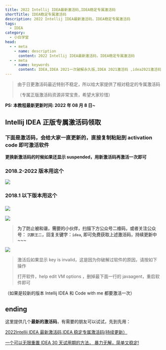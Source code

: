 ```yaml
---
title: 2022 Intellij IDEA最新激活码,IDEA稳定专属激活码
shortTitle: IDEA稳定专属激活码
description: 2022 Intellij IDEA最新激活码，IDEA稳定专属激活码
tags:
  - IDEA
category:
  - 小白学堂
head:
  - - meta
    - name: description
      content: 2022 Intellij IDEA最新激活码，IDEA稳定专属激活码
  - - meta
    - name: keywords
      content: IDEA,IDEA 2021一次破解永久版,IDEA 2021激活码 ,idea2021激活码绝对有效,idea 2021破解mac,idea无限试用,idea最新版本破解版,idea激活服务器,idea激活服务器2021,idea激活码,idea激活码2021,idea激活码生成,IDEA激活码2022,idea破解,IDEA 破解包,idea破解码永久,idea破解插件,idea重新激活,IntelliJ IDEA,WebStorm破解,MAC IDEA破解
---
```


> 由于日更激活码最近特别不稳定，所以给大家提供了相对稳定的专属激活码
>
> （专属正版激活码资源非常宝贵，希望大家珍惜）

**PS: 本教程最新更新时间: 2022 年 08 月 8 日~**


## Intellij IDEA 正版专属激活码领取

### 下面是激活码，会给大家一直更新的，直接复制粘贴到 activation code 即可激活软件

**更换新激活码的时候如果还显示 suspended，用新激活码再激活一次即可**

### 2018.2-2022 版本用这个

![](http://cdn.tobebetterjavaer.com/tobebetterjavaer/images/nice-article/itmind-ideajhmideajhmideapxideajhmideazcmideayjjhm-7725c997-6331-4d8a-bef2-7be1416d651d.png)

### 2018.1 以下版本用这个

### ![](http://cdn.tobebetterjavaer.com/tobebetterjavaer/images/nice-article/itmind-ideajhmideajhmideapxideajhmideazcmideayjjhm-c8728cc4-b827-4b45-87c1-7c9a5334679e.png)

![](http://cdn.tobebetterjavaer.com/tobebetterjavaer/images/nice-article/itmind-ideajhmideajhmideapxideajhmideazcmideayjjhm-e6c4c1fd-679f-465b-b855-01e2deaad1ab.png)

> **为了防止被和谐，需要的小伙伴，扫描下方公众号二维码，或者关注公众号： `沉默王二`，回复关键字：`idea`, 即可免费获取上述激活码，持续更新中~~~**

![](http://cdn.tobebetterjavaer.com/tobebetterjavaer/images/nice-article/itmind-ideapxideajhideayjjhmideazxjhzcmpjjcyjjhqcyx-fc5a32f3-04ed-4bbf-9df8-a13a409a275f.png)

> 激活后如果显示 key is invalid，这是因为你破解过软件的原因，请按如下操作
>
> 打开软件，help edit VM options ，删掉最下面一行的 javaagent，重启软件即可

（如果是较新的版本 Intellij IDEA 和 Code with me 都要激活一次）

## ending

这里提供几个**最新的激活码**，有需要的朋友可以试试，先到先用：

[2022Intellij IDEA 最新激活码,IDEA 稳定专属激活码(持续更新）](https://tobebetterjavaer.com/nice-article/itmind/ideapxideajhideayjjhmideazxjhzcmpjjcyjjhqcyx.html)

[一个可以无限重置 IDEA 30 天试用期的方法， 暴力无解，简单又稳定!](https://tobebetterjavaer.com/nice-article/itmind/yigkymxczideatsyqdffblwxjcywdxbxt.html)
